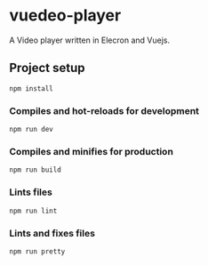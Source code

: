 # vuedeo-player

A Video player written in Elecron and Vuejs.

## Project setup

```
npm install
```

### Compiles and hot-reloads for development

```
npm run dev
```

### Compiles and minifies for production

```
npm run build
```

### Lints files

```
npm run lint
```

### Lints and fixes files

```
npm run pretty
```
